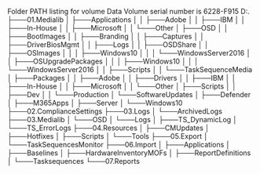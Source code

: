 Folder PATH listing for volume Data
Volume serial number is 6228-F915
D:.
├───01.Medialib
│   ├───Applications
│   │   ├───Adobe
│   │   ├───IBM
│   │   ├───In-House
│   │   ├───Microsoft
│   │   └───Other
│   ├───OSD
│   │   ├───BootImages
│   │   ├───Branding
│   │   ├───Captures
│   │   ├───DriverBiosMgmt
│   │   ├───Logs
│   │   ├───OSDShare
│   │   ├───OSImages
│   │   │   ├───Windows10
│   │   │   └───WindowsServer2016
│   │   ├───OSUpgradePackages
│   │   │   ├───Windows10
│   │   │   └───WindowsServer2016
│   │   ├───Scripts
│   │   └───TaskSequenceMedia
│   ├───Packages
│   │   ├───Adobe
│   │   ├───Drivers
│   │   ├───IBM
│   │   ├───In-House
│   │   ├───Microsoft
│   │   └───Other
│   ├───Scripts
│   │   ├───Dev
│   │   └───Production
│   └───SoftwareUpdates
│       ├───Defender
│       ├───M365Apps
│       ├───Server
│       └───Windows10
├───02.ComplianceSettings
├───03.Logs
│   └───ArchivedLogs
├───03.Medialib
│   └───OSD
│       └───Logs
│           ├───TS_DynamicLog
│           └───TS_ErrorLogs
├───04.Resources
│   ├───CMUpdates
│   ├───Hotfixes
│   ├───Scripts
│   └───Tools
├───05.Export
│   └───TaskSequencesMonitor
├───06.Import
│   ├───Applications
│   ├───Baselines
│   ├───HardwareInventoryMOFs
│   ├───ReportDefinitions
│   └───Tasksequences
└───07.Reports
